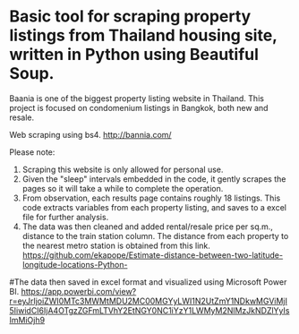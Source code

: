 # Basic tool for scraping property listings from Thailand housing site, written in Python using Beautiful Soup.

Baania is one of the biggest property listing website in Thailand. This project is focused on condomenium listings in Bangkok, both new and resale.

Web scraping using bs4.
http://bannia.com/

Please note:
  1. Scraping this website is only allowed for personal use.
  2. Given the "sleep" intervals embedded in the code, it gently scrapes the pages so it will take a while to complete the operation.
  3. From observation, each results page contains roughly 18 listings. This code extracts variables from each property listing, and saves to a excel file for further analysis.
  4. The data was then cleaned and added rental/resale price per sq.m., distance to the train station column. The distance from each property to the nearest metro station is obtained from this link. https://github.com/ekapope/Estimate-distance-between-two-latitude-longitude-locations-Python-

#The data then saved in excel format and visualized using Microsoft Power BI.
https://app.powerbi.com/view?r=eyJrIjoiZWI0MTc3MWMtMDU2MC00MGYyLWI1N2UtZmY1NDkwMGViMjI5IiwidCI6IjA4OTgzZGFmLTVhY2EtNGY0NC1iYzY1LWMyM2NlMzJkNDZlYyIsImMiOjh9
